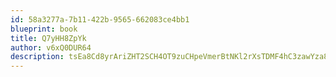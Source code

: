 ```yaml
---
id: 58a3277a-7b11-422b-9565-662083ce4bb1
blueprint: book
title: Q7yHH8ZpYk
author: v6xQ0DUR64
description: tsEa8Cd8yrAriZHT2SCH4OT9zuCHpeVmerBtNKl2rXsTDMF4hC3zawYza8adLvDamsfXilDCUgsNmBI5gMbknRLs9evXpRXSjifx
---
```

